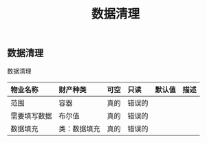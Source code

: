 ﻿---
title: 数据清理
second_title: Aspose.Cells Cloud Documen
type: docs
url: /zh/specification/model/datacleansing/
description: Aspose.Cells 云模型规范：DataCleansing。轻松处理 Excel 和其他电子表格文档，具有打开、生成、编辑、拆分、合并、比较和转换等功能
weight: 50
---
## **数据清理**

数据清理

|物业名称|财产种类|可空|只读|默认值|描述|
|:- |:- |:- |:- |:- |:- |
|范围|容器|真的|错误的|||
|需要填写数据|布尔值|真的|错误的|||
|数据填充|类：数据填充|真的|错误的|||

